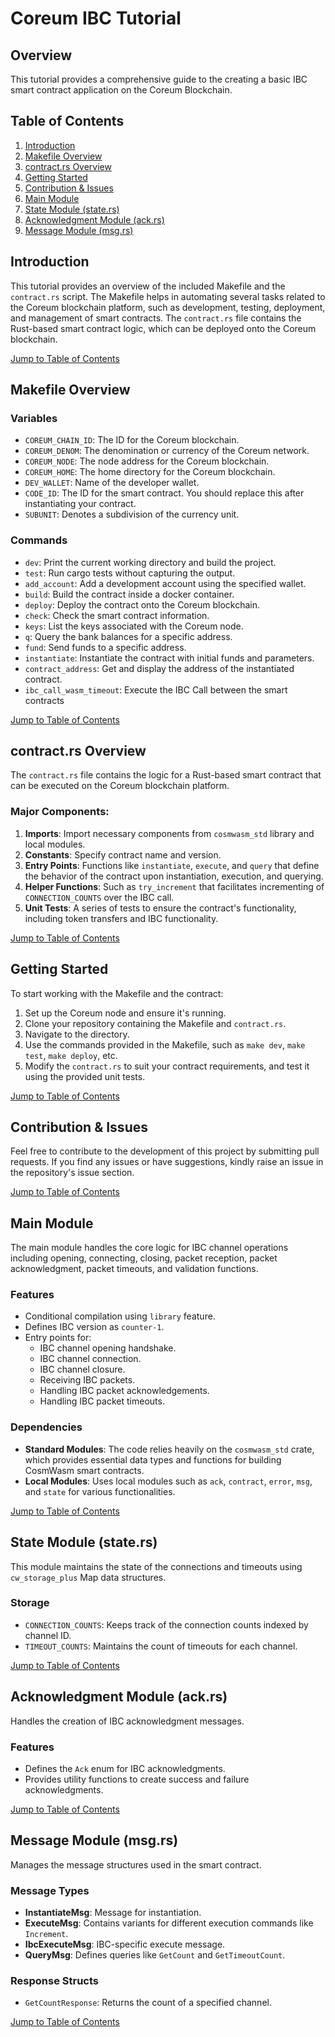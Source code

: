# Coreum IBC Tutorial

## Overview

This tutorial provides a comprehensive guide to the creating a basic IBC smart contract application on the Coreum Blockchain.

## Table of Contents

1. [Introduction](#introduction)
2. [Makefile Overview](#makefile-overview)
3. [contract.rs Overview](#contractrs-overview)
4. [Getting Started](#getting-started)
5. [Contribution & Issues](#contribution--issues)
6. [Main Module](#main-module)
7. [State Module (state.rs)](#state-module-staters)
8. [Acknowledgment Module (ack.rs)](#acknowledgment-module-ackrs)
9. [Message Module (msg.rs)](#message-module-msgrs)

## Introduction

This tutorial provides an overview of the included Makefile and the `contract.rs` script. The Makefile helps in automating several tasks related to the Coreum blockchain platform, such as development, testing, deployment, and management of smart contracts. The `contract.rs` file contains the Rust-based smart contract logic, which can be deployed onto the Coreum blockchain.

[Jump to Table of Contents](#table-of-contents)

## Makefile Overview

### Variables

- `COREUM_CHAIN_ID`: The ID for the Coreum blockchain.
- `COREUM_DENOM`: The denomination or currency of the Coreum network.
- `COREUM_NODE`: The node address for the Coreum blockchain.
- `COREUM_HOME`: The home directory for the Coreum blockchain.
- `DEV_WALLET`: Name of the developer wallet.
- `CODE_ID`: The ID for the smart contract. You should replace this after instantiating your contract.
- `SUBUNIT`: Denotes a subdivision of the currency unit.

### Commands

- `dev`: Print the current working directory and build the project.
- `test`: Run cargo tests without capturing the output.
- `add_account`: Add a development account using the specified wallet.
- `build`: Build the contract inside a docker container.
- `deploy`: Deploy the contract onto the Coreum blockchain.
- `check`: Check the smart contract information.
- `keys`: List the keys associated with the Coreum node.
- `q`: Query the bank balances for a specific address.
- `fund`: Send funds to a specific address.
- `instantiate`: Instantiate the contract with initial funds and parameters.
- `contract_address`: Get and display the address of the instantiated contract.
- `ibc_call_wasm_timeout`: Execute the IBC Call between the smart contracts 

[Jump to Table of Contents](#table-of-contents)

## contract.rs Overview

The `contract.rs` file contains the logic for a Rust-based smart contract that can be executed on the Coreum blockchain platform. 

### Major Components:

1. **Imports**: Import necessary components from `cosmwasm_std` library and local modules.
2. **Constants**: Specify contract name and version.
3. **Entry Points**: Functions like `instantiate`, `execute`, and `query` that define the behavior of the contract upon instantiation, execution, and querying.
4. **Helper Functions**: Such as `try_increment` that facilitates incrementing of ```CONNECTION_COUNTS``` over the IBC call.
5. **Unit Tests**: A series of tests to ensure the contract's functionality, including token transfers and IBC functionality.

[Jump to Table of Contents](#table-of-contents)

## Getting Started

To start working with the Makefile and the contract:

1. Set up the Coreum node and ensure it's running.
2. Clone your repository containing the Makefile and `contract.rs`.
3. Navigate to the directory.
4. Use the commands provided in the Makefile, such as `make dev`, `make test`, `make deploy`, etc.
5. Modify the `contract.rs` to suit your contract requirements, and test it using the provided unit tests.

[Jump to Table of Contents](#table-of-contents)

## Contribution & Issues

Feel free to contribute to the development of this project by submitting pull requests. If you find any issues or have suggestions, kindly raise an issue in the repository's issue section.

[Jump to Table of Contents](#table-of-contents)

## Main Module

The main module handles the core logic for IBC channel operations including opening, connecting, closing, packet reception, packet acknowledgment, packet timeouts, and validation functions.

### Features

- Conditional compilation using `library` feature.
- Defines IBC version as `counter-1`.
- Entry points for:
  - IBC channel opening handshake.
  - IBC channel connection.
  - IBC channel closure.
  - Receiving IBC packets.
  - Handling IBC packet acknowledgements.
  - Handling IBC packet timeouts.

### Dependencies

- **Standard Modules**: The code relies heavily on the `cosmwasm_std` crate, which provides essential data types and functions for building CosmWasm smart contracts.
- **Local Modules**: Uses local modules such as `ack`, `contract`, `error`, `msg`, and `state` for various functionalities.

[Jump to Table of Contents](#table-of-contents)

## State Module (state.rs)

This module maintains the state of the connections and timeouts using `cw_storage_plus` Map data structures.

### Storage

- `CONNECTION_COUNTS`: Keeps track of the connection counts indexed by channel ID.
- `TIMEOUT_COUNTS`: Maintains the count of timeouts for each channel.

[Jump to Table of Contents](#table-of-contents)

## Acknowledgment Module (ack.rs)

Handles the creation of IBC acknowledgment messages.

### Features

- Defines the `Ack` enum for IBC acknowledgments.
- Provides utility functions to create success and failure acknowledgments.

[Jump to Table of Contents](#table-of-contents)

## Message Module (msg.rs)

Manages the message structures used in the smart contract.

### Message Types

- **InstantiateMsg**: Message for instantiation.
- **ExecuteMsg**: Contains variants for different execution commands like `Increment`.
- **IbcExecuteMsg**: IBC-specific execute message.
- **QueryMsg**: Defines queries like `GetCount` and `GetTimeoutCount`.

### Response Structs

- `GetCountResponse`: Returns the count of a specified channel.

[Jump to Table of Contents](#table-of-contents)
